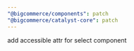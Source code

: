 ```yaml
---
"@bigcommerce/components": patch
"@bigcommerce/catalyst-core": patch
---
```


add accessible attr for select component
